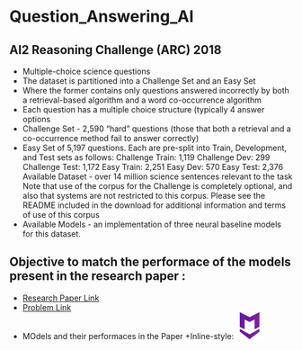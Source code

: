 # Question_Answering_AI
## AI2 Reasoning Challenge (ARC) 2018 

+ Multiple-choice science questions
+ The dataset is partitioned into a Challenge Set and an Easy Set 
+ Where the former contains only questions answered incorrectly by both a retrieval-based algorithm and a word co-occurrence algorithm 
+ Each question has a multiple choice structure (typically 4 answer options 
+ Challenge Set  - 2,590 “hard” questions (those that both a retrieval and a co-occurrence method fail to answer correctly)  
+ Easy Set of 5,197 questions. Each are pre-split into Train, Development, and Test sets as follows: Challenge Train: 1,119 Challenge Dev: 299 Challenge Test: 1,172 Easy Train: 2,251 Easy Dev: 570 Easy Test: 2,376 Available Dataset - over 14 million science sentences relevant to the task Note that use of the corpus for the Challenge is completely optional, and also that systems are not restricted to this corpus. Please see the README included in the download for additional information and terms of use of this corpus 
+ Available Models - an implementation of three neural baseline models for this dataset.


## Objective to match the performace of the models present in the research paper : 
+ [Research Paper Link](https://arxiv.org/pdf/1803.05457.pdf)
+ [Problem Link](https://allenai.org/data/arc)
+ MOdels and their performaces in the Paper
+Inline-style: 
![alt text](https://github.com/adam-p/markdown-here/raw/master/src/common/images/icon48.png "Logo Title Text 1")

